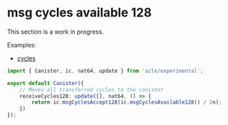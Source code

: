 # msg cycles available 128

This section is a work in progress.

Examples:

-   [cycles](https://github.com/demergent-labs/azle/tree/main/examples/cycles)

```typescript
import { Canister, ic, nat64, update } from 'azle/experimental';

export default Canister({
    // Moves all transferred cycles to the canister
    receiveCycles128: update([], nat64, () => {
        return ic.msgCyclesAccept128(ic.msgCyclesAvailable128() / 2n);
    })
});
```

